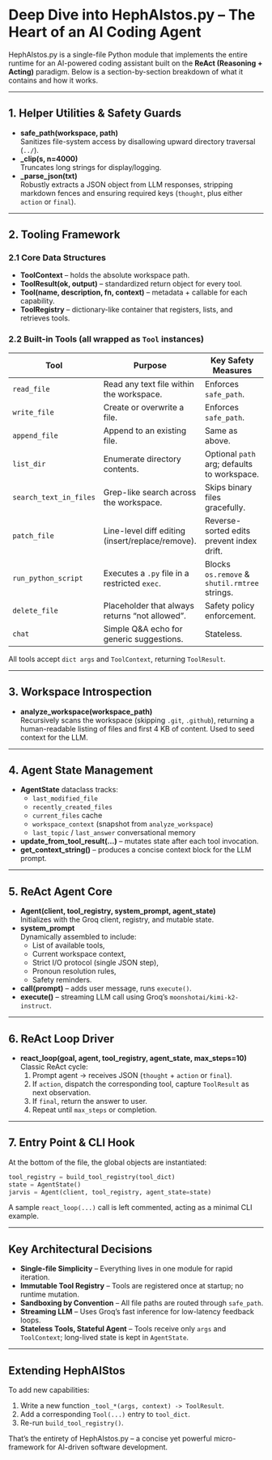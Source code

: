 # Deep Dive into HephAIstos.py – The Heart of an AI Coding Agent

HephAIstos.py is a single-file Python module that implements the entire runtime for an AI-powered coding assistant built on the **ReAct (Reasoning + Acting)** paradigm. Below is a section-by-section breakdown of what it contains and how it works.

---

## 1. Helper Utilities & Safety Guards
- **safe_path(workspace, path)**  
  Sanitizes file-system access by disallowing upward directory traversal (`../`).
- **_clip(s, n=4000)**  
  Truncates long strings for display/logging.
- **_parse_json(txt)**  
  Robustly extracts a JSON object from LLM responses, stripping markdown fences and ensuring required keys (`thought`, plus either `action` or `final`).

---

## 2. Tooling Framework
### 2.1 Core Data Structures
- **ToolContext** – holds the absolute workspace path.  
- **ToolResult(ok, output)** – standardized return object for every tool.  
- **Tool(name, description, fn, context)** – metadata + callable for each capability.  
- **ToolRegistry** – dictionary-like container that registers, lists, and retrieves tools.

### 2.2 Built-in Tools (all wrapped as `Tool` instances)
| Tool | Purpose | Key Safety Measures |
|---|---|---|
| `read_file` | Read any text file within the workspace. | Enforces `safe_path`. |
| `write_file` | Create or overwrite a file. | Enforces `safe_path`. |
| `append_file` | Append to an existing file. | Same as above. |
| `list_dir` | Enumerate directory contents. | Optional `path` arg; defaults to workspace. |
| `search_text_in_files` | Grep-like search across the workspace. | Skips binary files gracefully. |
| `patch_file` | Line-level diff editing (insert/replace/remove). | Reverse-sorted edits prevent index drift. |
| `run_python_script` | Executes a `.py` file in a restricted `exec`. | Blocks `os.remove` & `shutil.rmtree` strings. |
| `delete_file` | Placeholder that always returns “not allowed”. | Safety policy enforcement. |
| `chat` | Simple Q&A echo for generic suggestions. | Stateless. |

All tools accept `dict args` and `ToolContext`, returning `ToolResult`.

---

## 3. Workspace Introspection
- **analyze_workspace(workspace_path)**  
  Recursively scans the workspace (skipping `.git`, `.github`), returning a human-readable listing of files and first 4 KB of content. Used to seed context for the LLM.

---

## 4. Agent State Management
- **AgentState** dataclass tracks:  
  - `last_modified_file`  
  - `recently_created_files`  
  - `current_files` cache  
  - `workspace_context` (snapshot from `analyze_workspace`)  
  - `last_topic` / `last_answer` conversational memory
- **update_from_tool_result(...)** – mutates state after each tool invocation.
- **get_context_string()** – produces a concise context block for the LLM prompt.

---

## 5. ReAct Agent Core
- **Agent(client, tool_registry, system_prompt, agent_state)**  
  Initializes with the Groq client, registry, and mutable state.
- **system_prompt**  
  Dynamically assembled to include:  
  - List of available tools,  
  - Current workspace context,  
  - Strict I/O protocol (single JSON step),  
  - Pronoun resolution rules,  
  - Safety reminders.
- **__call__(prompt)** – adds user message, runs `execute()`.
- **execute()** – streaming LLM call using Groq’s `moonshotai/kimi-k2-instruct`.

---

## 6. ReAct Loop Driver
- **react_loop(goal, agent, tool_registry, agent_state, max_steps=10)**  
  Classic ReAct cycle:  
  1. Prompt agent → receives JSON (`thought` + `action` or `final`).  
  2. If `action`, dispatch the corresponding tool, capture `ToolResult` as next observation.  
  3. If `final`, return the answer to user.  
  4. Repeat until `max_steps` or completion.

---

## 7. Entry Point & CLI Hook
At the bottom of the file, the global objects are instantiated:
```python
tool_registry = build_tool_registry(tool_dict)
state = AgentState()
jarvis = Agent(client, tool_registry, agent_state=state)
```
A sample `react_loop(...)` call is left commented, acting as a minimal CLI example.

---

## Key Architectural Decisions
- **Single-file Simplicity** – Everything lives in one module for rapid iteration.  
- **Immutable Tool Registry** – Tools are registered once at startup; no runtime mutation.  
- **Sandboxing by Convention** – All file paths are routed through `safe_path`.  
- **Streaming LLM** – Uses Groq’s fast inference for low-latency feedback loops.  
- **Stateless Tools, Stateful Agent** – Tools receive only `args` and `ToolContext`; long-lived state is kept in `AgentState`.

---

## Extending HephAIStos
To add new capabilities:  
1. Write a new function `_tool_*(args, context) -> ToolResult`.  
2. Add a corresponding `Tool(...)` entry to `tool_dict`.  
3. Re-run `build_tool_registry()`.

That’s the entirety of HephAIstos.py – a concise yet powerful micro-framework for AI-driven software development.